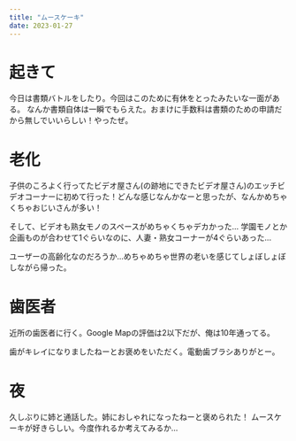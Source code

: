 ```yaml
---
title: "ムースケーキ"
date: 2023-01-27
---
```


# 起きて

今日は書類バトルをしたり。今回はこのために有休をとったみたいな一面がある。
なんか書類自体は一瞬でもらえた。おまけに手数料は書類のための申請だから無しでいいらしい！やったぜ。

# 老化
子供のころよく行ってたビデオ屋さん(の跡地にできたビデオ屋さん)のエッチビデオコーナーに初めて行った！どんな感じなんかなーと思ったが、なんかめちゃくちゃおじいさんが多い！

そして、ビデオも熟女モノのスペースがめちゃくちゃデカかった... 学園モノとか企画ものが合わせて1ぐらいなのに、人妻・熟女コーナーが4ぐらいあった...

ユーザーの高齢化なのだろうか...めちゃめちゃ世界の老いを感じてしょぼしょぼしながら帰った。

# 歯医者
近所の歯医者に行く。Google Mapの評価は2以下だが、俺は10年通ってる。

歯がキレイになりましたねーとお褒めをいただく。電動歯ブラシありがとー。


# 夜
久しぶりに姉と通話した。姉におしゃれになったねーと褒められた！
ムースケーキが好きらしい。今度作れるか考えてみるか...